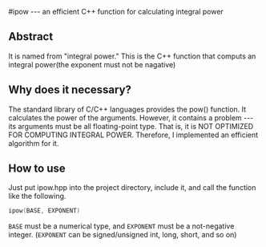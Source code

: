 #ipow --- an efficient C++ function for calculating integral power
## Abstract
It is named from "integral power."  This is the C++ function that computs an integral power(the exponent must not be nagative)

## Why does it necessary?
The standard library of C/C++ languages provides the pow() function.  It calculates the power of the arguments.  However, it contains a problem --- its arguments must be all floating-point type.  That is, it is NOT OPTIMIZED FOR COMPUTING INTEGRAL POWER.  Therefore, I implemented an efficient algorithm for it.

## How to use
Just put ipow.hpp into the project directory, include it, and call the function like the following.

```C++
ipow(BASE, EXPONENT)
```

`BASE` must be a numerical type, and `EXPONENT` must be a not-negative integer. (`EXPONENT` can be signed/unsigned int, long, short, and so on)

